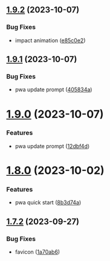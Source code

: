## [1.9.2](https://github.com/petermihailov/metronome/compare/v1.9.1...v1.9.2) (2023-10-07)


### Bug Fixes

* impact animation ([e85c0e2](https://github.com/petermihailov/metronome/commit/e85c0e270624d2f5f687b1cb74f8f3fd62e3599a))



## [1.9.1](https://github.com/petermihailov/metronome/compare/v1.9.0...v1.9.1) (2023-10-07)


### Bug Fixes

* pwa update prompt ([405834a](https://github.com/petermihailov/metronome/commit/405834a1ac4793682d78aeac68d5ba6ddb6913cc))



# [1.9.0](https://github.com/petermihailov/metronome/compare/v1.8.0...v1.9.0) (2023-10-07)


### Features

* pwa update prompt ([12dbf4d](https://github.com/petermihailov/metronome/commit/12dbf4d1cdf7d179a99cc0ea713c97e553056f23))



# [1.8.0](https://github.com/petermihailov/metronome/compare/v1.7.2...v1.8.0) (2023-10-02)


### Features

* pwa quick start ([8b3d74a](https://github.com/petermihailov/metronome/commit/8b3d74a3087d449281b4d7056619da7c662a214f))



## [1.7.2](https://github.com/petermihailov/metronome/compare/v1.7.1...v1.7.2) (2023-09-27)


### Bug Fixes

* favicon ([1a70ab6](https://github.com/petermihailov/metronome/commit/1a70ab6b9329fb31d532a470ca576091f0b0e7e1))



